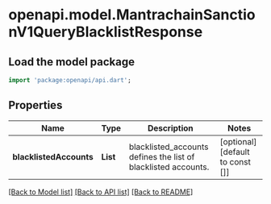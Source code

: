# openapi.model.MantrachainSanctionV1QueryBlacklistResponse

## Load the model package
```dart
import 'package:openapi/api.dart';
```

## Properties
Name | Type | Description | Notes
------------ | ------------- | ------------- | -------------
**blacklistedAccounts** | **List<String>** | blacklisted_accounts defines the list of blacklisted accounts. | [optional] [default to const []]

[[Back to Model list]](../README.md#documentation-for-models) [[Back to API list]](../README.md#documentation-for-api-endpoints) [[Back to README]](../README.md)


